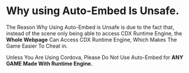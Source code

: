 # Why using Auto-Embed Is Unsafe.

The Reason Why Using Auto-Embed is Unsafe is due to the fact that, instead of the scene only being able to access CDX Runtime Engine, the **Whole Webpage** Can Access CDX Runtime Engine, Which Makes The Game Easier To Cheat in.

Unless You Are Using Cordova, Please Do Not Use Auto-Embed for **ANY GAME Made With Runtime Engine.**
